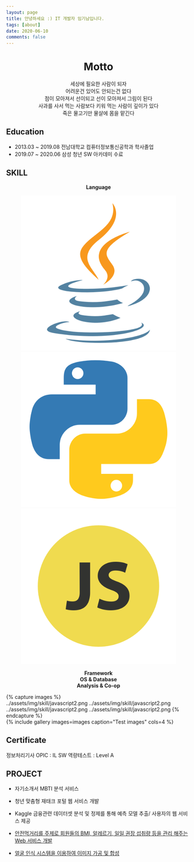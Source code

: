 ```yaml
---
layout: page
title: 안녕하세요 :) IT 개발자 임기남입니다.
tags: [about]
date: 2020-06-10
comments: false
---
```

 
<center><h1><b>Motto</b></h1></center>  
<center>세상에 필요한 사람이 되자</center>  
<center>어려운건 있어도 안되는건 없다</center>  
<center>점이 모아져서 선이되고 선이 모아져서 그림이 된다</center>  
<center>사과를 사서 먹는 사람보다 키워 먹는 사람이 깊이가 있다</center>  
<center>죽은 물고기만 물살에 몸을 맡긴다</center>  

## Education
 - 2013.03 ~ 2019.08 전남대학교 컴퓨터정보통신공학과 학사졸업
 - 2019.07 ~ 2020.06 삼성 청년 SW 아카데미 수료
 
## SKILL
<center><b>Language</b></center>
<figure class="third">
  <img src="../assets/img/skill/java.png"/>
  <img src="../assets/img/skill/python.png"/> 
  <img src="../assets/img/skill/javascript2.png"/>
</figure>
 <center><b>Framework</b></center>
 
<center><b>OS & Database</b></center>

<center><b>Analysis & Co-op</b></center>  

{% capture images %}  
	../assets/img/skill/javascript2.png
	../assets/img/skill/javascript2.png
	../assets/img/skill/javascript2.png
    ../assets/img/skill/javascript2.png
{% endcapture %}  
{% include gallery images=images caption="Test images" cols=4 %}  
## Certificate
 정보처리기사
 OPIC : IL
 SW 역량테스트 : Level A
## PROJECT
* 자기소개서 MBTI 분석 서비스  

* 청년 맞춤형 재태크 포털 웹 서비스 개발  

* Kaggle 금융관련 데이터셋 분석 및 정제를 통해 예측 모델 추출/ 사용자의 웹 서비스 제공  

* <a href="https://limkinam.github.io/SafeFood/">안전먹거리를 주제로 회원들의 BMI, 알레르기, 일일 권장 섭취량 등을 관리 해주는 Web 서비스 개발  
    
* <a href="https://limkinam.github.io/face_recognition/">얼굴 인식 시스템을 이용하여 이미지 가공 및 합성 </a>

